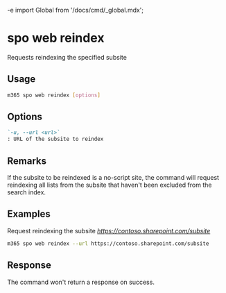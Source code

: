 -e <!-- DISCLAIMER: All secrets, passwords, and sensitive values in this document are examples only and not real credentials. -->
import Global from '/docs/cmd/_global.mdx';

# spo web reindex

Requests reindexing the specified subsite

## Usage

```sh
m365 spo web reindex [options]
```

## Options

```md definition-list
`-u, --url <url>`
: URL of the subsite to reindex
```

<Global />

## Remarks

If the subsite to be reindexed is a no-script site, the command will request reindexing all lists from the subsite that haven't been excluded from the search index.

## Examples

Request reindexing the subsite _https://contoso.sharepoint.com/subsite_

```sh
m365 spo web reindex --url https://contoso.sharepoint.com/subsite
```

## Response

The command won't return a response on success.
